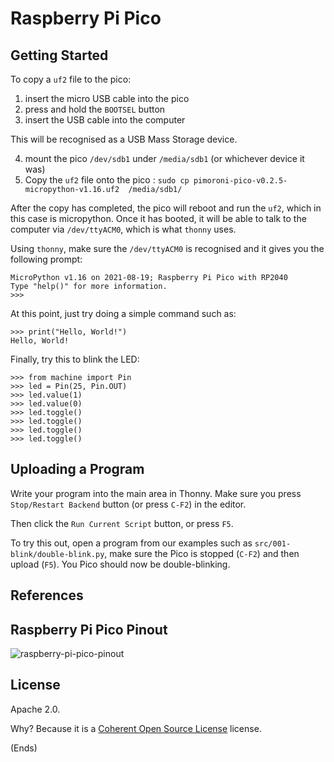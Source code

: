 # Raspberry Pi Pico #

## Getting Started ##

To copy a `uf2` file to the pico:

1) insert the micro USB cable into the pico
2) press and hold the `BOOTSEL` button
3) insert the USB cable into the computer

This will be recognised as a USB Mass Storage device.

4) mount the pico `/dev/sdb1` under `/media/sdb1` (or whichever device it was)
5) Copy the `uf2` file onto the pico : `sudo cp pimoroni-pico-v0.2.5-micropython-v1.16.uf2  /media/sdb1/`

After the copy has completed, the pico will reboot and run the `uf2`, which in
this case is micropython. Once it has booted, it will be able to talk to the
computer via `/dev/ttyACM0`, which is what `thonny` uses.

Using `thonny`, make sure the `/dev/ttyACM0` is recognised and it gives you the
following prompt:

```
MicroPython v1.16 on 2021-08-19; Raspberry Pi Pico with RP2040
Type "help()" for more information.
>>>
```

At this point, just try doing a simple command such as:

```
>>> print("Hello, World!")
Hello, World!
```

Finally, try this to blink the LED:

```
>>> from machine import Pin
>>> led = Pin(25, Pin.OUT)
>>> led.value(1)
>>> led.value(0)
>>> led.toggle()
>>> led.toggle()
>>> led.toggle()
>>> led.toggle()
```

## Uploading a Program ##

Write your program into the main area in Thonny. Make sure you press
`Stop/Restart Backend` button (or press `C-F2`) in the editor.

Then click the `Run Current Script` button, or press `F5`.

To try this out, open a program from our examples such as
`src/001-blink/double-blink.py`, make sure the Pico is stopped (`C-F2`) and
then upload (`F5`). You Pico should now be double-blinking.

## References ##

## Raspberry Pi Pico Pinout ##

![raspberry-pi-pico-pinout](https://user-images.githubusercontent.com/3048/133995716-685a9a72-7975-47ad-bfc0-241f8cb1845a.png)

## License ##

Apache 2.0.

Why? Because it is a [Coherent Open Source License](https://licenseuse.org/)
license.

(Ends)
